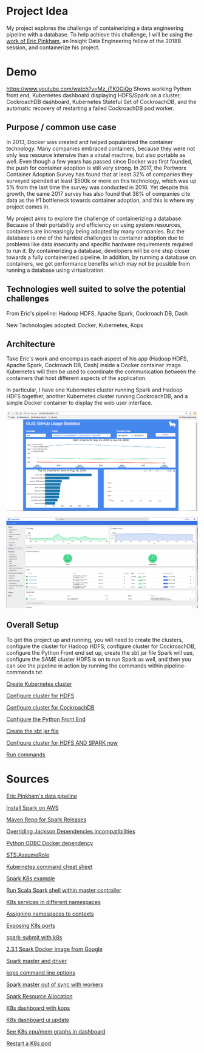 # Project Idea 
My project explores the challenge of containerizing a data engineering pipeline with a database.
To help achieve this challenge, I will be using the [work of Eric Pinkham](https://github.com/ericapinkham/Insight_DE_GUS.git), an Insight Data Engineering
fellow of the 2018B session, and containerize his project.  

# Demo
https://www.youtube.com/watch?v=Mz_iTK0GiQo
Shows working Python front end, Kubernetes dashboard displaying HDFS/Spark on a cluster, CockroachDB dashboard,
Kubernetes Stateful Set of CockroachDB, and the automatic recovery of restarting a failed CockroachDB pod worker.

## Purpose / common use case
In 2013, Docker was created and helped popularized the container technology. Many companies embraced containers,
because they were not only less resource intensive than a virutal machine, but also portable as well. Even though
a few years has passed since Docker was first founded, the push for container adoption is still very strong. In 2017,
the Portworx Container Adoption Survey has found that at least 32% of companies they surveyed spended at least $500k
or more on this technology, which was up 5% from the last time the survey was conducted in 2016. Yet despite this growth,
the same 2017 survey has also found that 38% of companies cite data as the #1 bottleneck towards container adoption, and 
this is where my project comes in.

My project aims to explore the challenge of containerizing a database. 
Because of their portability and efficiency on using system resources, containers are increasingly
being adopted by many companies. But the database is one of the hardest challenges to container 
adoption due to problems like data insecurity and specific hardware requirements required to run it. 
By containerizing a database, developers will be one step closer towards a fully containerized pipeline. 
In addition, by running a database on containers, we get performance benefits which may not be possible 
from running a database using virtualization. 

## Technologies well suited to solve the potential challenges

From Eric's pipeline: Hadoop HDFS, Apache Spark, Cockroach DB, Dash

New Technologies adopted: Docker, Kubernetes, Kops 

## Architecture

Take Eric's work and encompass each aspect of his app (Hadoop HDFS, Apache Spark, Cockroach DB, Dash) inside a Docker container image. Kubernetes will then be used to coordinate the communication between the containers that host different aspects of the application. 

In particular, I have one Kubernetes cluster running Spark and Hadoop HDFS together, another Kubernetes cluster running
CockroachDB, and a simple Docker container to display the web user interface. 

![Dashboard](./picAssets/frontEnd.png)

![cock](./picAssets/cockroachDB.png)

## Overall Setup

To get this project up and running, you will need to create the clusters, configure the cluster for Hadoop HDFS,
configure cluster for CockroachDB, configure the Python Front end set up, create the sbt jar file Spark will use,
configure the SAME cluster HDFS is on to run Spark as well, and then you can see the pipeline in action by 
running the commands within pipeline-commands.txt

[Create Kubernetes cluster](https://github.com/cldevrun/Insight18/tree/master/aws)

[Configure cluster for HDFS](https://github.com/cldevrun/Insight18/tree/master/hadoop)

[Configure cluster for CockroachDB](https://github.com/cldevrun/Insight18/tree/master/cockroachDB)

[Configure the Python Front End](https://github.com/cldevrun/Insight18/tree/master/python/pythonFrontEnd)

[Create the sbt jar file](https://github.com/cldevrun/Insight18/tree/master/src/main/scala/Jobs)

[Configure cluster for HDFS AND SPARK now](https://github.com/cldevrun/Insight18/tree/master/spark)

[Run commands](https://github.com/cldevrun/Insight18/blob/master/pipeline-commands.txt)

# Sources

[Eric Pinkham's data pipeline](https://github.com/ericapinkham/Insight_DE_GUS.git)

[Install Spark on AWS](https://sparkour.urizone.net/recipes/installing-ec2/)

[Maven Repo for Spark Releases](https://mvnrepository.com/artifact/org.apache.spark/spark-core_2.11/2.1.0)

[Overriding Jackson Dependencies incompatibilities](https://stackoverflow.com/questions/43841091/spark2-1-0-incompatible-jackson-versions-2-7-6)

[Python ODBC Docker dependency](https://stackoverflow.com/questions/46405777/connect-docker-python-to-sql-server-with-pyodbc)

[STS:AssumeRole](https://github.com/aws/aws-cli/issues/2279)

[Kubernetes command cheat sheet](https://carlos.mendible.com/2018/03/18/my-kubectl-cheat-sheet/)

[Spark K8s example](https://github.com/kubernetes/examples/tree/master/staging/spark)

[Run Scala Spark shell within master controller](http://blog.madhukaraphatak.com/scaling-spark-with-kubernetes-part-6/)

[K8s services in different namespaces](https://stackoverflow.com/questions/37221483/kubernetes-service-located-in-another-namespace)

[Assigning namespaces to contexts](https://dzone.com/articles/the-why-and-how-of-kubernetes-namespaces)

[Exposing K8s ports](http://alesnosek.com/blog/2017/02/14/accessing-kubernetes-pods-from-outside-of-the-cluster/)

[spark-submit with k8s](https://banzaicloud.com/blog/spark-k8s-internals/)

[2.3.1 Spark Docker image from Google](https://github.com/GoogleCloudPlatform/spark-on-k8s-operator/blob/master/manifest/spark-operator.yaml)

[Spark master and driver](https://stackoverflow.com/questions/34722415/understand-spark-cluster-manager-master-and-driver-nodes)

[kops command line options](https://github.com/kubernetes/kops/blob/master/docs/cli/kops_create_cluster.md)

[Spark master out of sync with workers](https://stackoverflow.com/questions/29982559/unable-to-run-sparkpi-on-apache-spark-cluster)

[Spark Resource Allocation](http://site.clairvoyantsoft.com/understanding-resource-allocation-configurations-spark-application/)

[K8s dashboard with kops](https://ramhiser.com/post/2018-05-20-setting-up-a-kubernetes-cluster-on-aws-in-5-minutes/)

[K8s dashboard ui update](https://github.com/kubernetes/dashboard/wiki/Accessing-Dashboard---1.7.X-and-above)

[See K8s cpu/mem graphs in dashboard](https://github.com/kubernetes/dashboard/issues/1867)

[Restart a K8s pod](https://stackoverflow.com/questions/40259178/how-to-retry-image-pull-in-a-kubernetes-pods)
